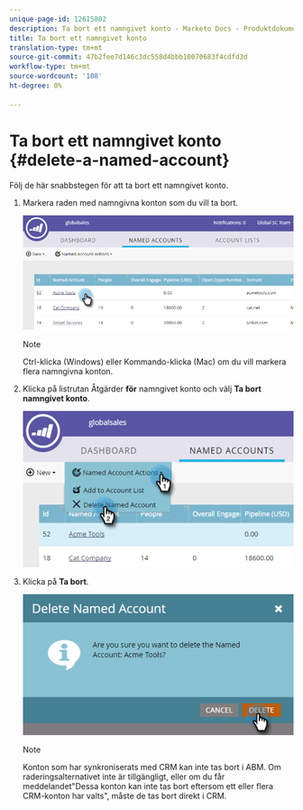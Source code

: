 ```yaml
---
unique-page-id: 12615802
description: Ta bort ett namngivet konto - Marketo Docs - Produktdokumentation
title: Ta bort ett namngivet konto
translation-type: tm+mt
source-git-commit: 47b2fee7d146c3dc558d4bbb10070683f4cdfd3d
workflow-type: tm+mt
source-wordcount: '108'
ht-degree: 0%

---
```



# Ta bort ett namngivet konto {#delete-a-named-account}

Följ de här snabbstegen för att ta bort ett namngivet konto.

1. Markera raden med namngivna konton som du vill ta bort.

   ![](assets/seven-1.png)

   >[!NOTE]
   >
   >Ctrl-klicka (Windows) eller Kommando-klicka (Mac) om du vill markera flera namngivna konton.

1. Klicka på listrutan Åtgärder **för** namngivet konto och välj **Ta bort namngivet konto**.

   ![](assets/eight-1.png)

1. Klicka på **Ta bort**.

   ![](assets/nine-1.png)

   >[!NOTE]
   >
   >Konton som har synkroniserats med CRM kan inte tas bort i ABM. Om raderingsalternativet inte är tillgängligt, eller om du får meddelandet&quot;Dessa konton kan inte tas bort eftersom ett eller flera CRM-konton har valts&quot;, måste de tas bort direkt i CRM.

